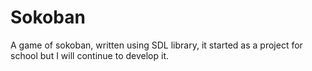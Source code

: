 # Sokoban

A game of sokoban, written using SDL library, it started as a project for school but I will continue to develop it.
